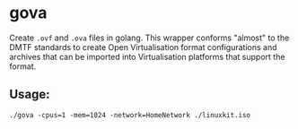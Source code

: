 # gova
Create `.ovf` and `.ova` files in golang. This wrapper conforms "almost" to the DMTF standards to create Open Virtualisation format configurations and archives that can be imported into Virtualisation platforms that support the format. 

## Usage:

`./gova -cpus=1 -mem=1024 -network=HomeNetwork ./linuxkit.iso` 
